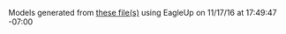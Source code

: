 Models generated from [these file(s)](https://raw.github.com/sparkfun/Proto_Pedal/99e9f2d97dd3178dff03a40072ad28a70de1d308/Hardware/Proto_Pedal.brd) using EagleUp on 11/17/16 at 17:49:47 -07:00
